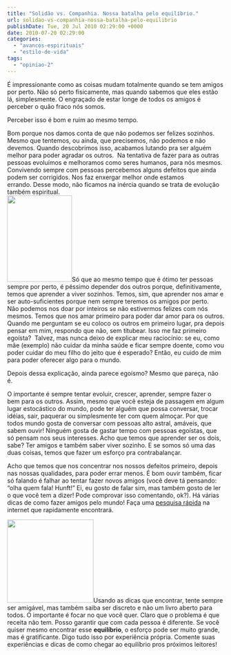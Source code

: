 ```yaml
---
title: "Solidão vs. Companhia. Nossa batalha pelo equilíbrio."
url: solidao-vs-companhia-nossa-batalha-pelo-equilibrio
publishDate: Tue, 20 Jul 2010 02:29:00 +0000
date: 2010-07-20 02:29:00
categories: 
  - "avancos-espirituais"
  - "estilo-de-vida"
tags: 
  - "opiniao-2"
---
```

É impressionante como as coisas mudam totalmente quando se tem amigos por perto. Não só perto fisicamente, mas quando sabemos que eles estão lá, simplesmente. O engraçado de estar longe de todos os amigos é perceber o quão fraco nós somos.
<div>
<div>

Perceber isso é bom e ruim ao mesmo tempo.

</div>
<div>Bom porque nos damos conta de que não podemos ser felizes sozinhos. Mesmo que tentemos, ou ainda, que precisemos, não podemos e não devemos. Quando descobrimos isso, acabamos lutando pra ser alguém melhor para poder agradar os outros.  Na tentativa de fazer para as outras pessoas evoluímos e melhoramos como seres humanos, para nós mesmos. Convivendo sempre com pessoas percebemos alguns defeitos que ainda podem ser corrigidos. Nos faz enxergar melhor onde estamos errando. Desse modo, não ficamos na inércia quando se trata de evolução também espiritual.</div>
<div></div>
<div><a href="http://2.bp.blogspot.com/_BzqI_RDZ6O4/TEUJ1e0ttrI/AAAAAAAACIg/DEcVPFEEPwU/s1600/zen.jpg"><img class="alignleft" src="http://2.bp.blogspot.com/_BzqI_RDZ6O4/TEUJ1e0ttrI/AAAAAAAACIg/DEcVPFEEPwU/s200/zen.jpg" alt="" width="150" height="200" border="0" /></a>Só que ao mesmo tempo que é ótimo ter pessoas sempre por perto, é péssimo depender dos outros porque, definitivamente, temos que aprender a viver sozinhos. Temos, sim, que aprender nos amar e ser auto-suficientes porque nem sempre teremos os amigos por perto.</div>
<div></div>
<div>Não podemos nos doar por inteiros se não estivermos felizes com nós mesmos. Temos que nos amar primeiro para poder dar amor para os outros. Quando me perguntam se eu coloco os outros em primeiro lugar, pra depois pensar em mim, respondo que não, sem titubear. Isso me faz primeiro egoísta?  Talvez, mas nunca deixo de explicar meu raciocínio: se eu, como mãe (exemplo) não cuidar da minha saúde e ficar sempre doente, como vou poder cuidar do meu filho do jeito que é esperado? Então, eu cuido de mim para poder oferecer algo para o mundo.</div>
<div>

Depois dessa explicação, ainda parece egoísmo? Mesmo que pareça, não é.

</div>
<div>O importante é sempre tentar evoluir, crescer, aprender, sempre fazer o bem para os outros. Assim, mesmo que você esteja de passagem em algum lugar estocástico do mundo, pode ter alguém que possa conversar, trocar idéias, sair, paquerar ou simplesmente ter com quem almoçar. Por que todos mundo gosta de conversar com pessoas alto astral, amáveis, que sabem ouvir! Ninguém gosta de gastar tempo com pessoas egoístas, que só pensam nos seus interesses. Acho que temos que aprender ser os dois, sabe? Ter amigos e também saber viver sozinho. E se somos só uma das duas coisas, temos que fazer um esforço pra contrabalançar.</div>
<div>

Acho que temos que nos concentrar nos nossos defeitos primeiro, depois nas nossas qualidades, para poder errar menos. É bom ouvir também, ficar só falando é falhar ao tentar fazer novos amigos (você deve tá pensando: “olha quem fala! Hunft!” Ei, eu gosto de falar sim, mas também gosto de ler o que você tem a dizer! Pode comprovar isso comentando, ok?). Há várias dicas de como fazer amigos pelo mundo! Faça uma <a href="http://www.google.com.br/search?hl=pt-BR&amp;source=hp&amp;q=fazer+amigos&amp;cts=1279592045995&amp;aq=f&amp;aqi=g10&amp;aql=&amp;oq=&amp;gs_rfai=CH9Jq1QVFTOCwE5SEygTtl5nAAQAAAKoEBU_QXgkw" target="_blank">pesquisa rápida</a> na internet que rapidamente encontrará.

</div>
<div></div>
<div>

<a href="http://2.bp.blogspot.com/_BzqI_RDZ6O4/TEUJXYjhBCI/AAAAAAAACIQ/CjylHzHbM1Q/s1600/equilibrio.jpg"><img class="alignleft" src="http://2.bp.blogspot.com/_BzqI_RDZ6O4/TEUJXYjhBCI/AAAAAAAACIQ/CjylHzHbM1Q/s200/equilibrio.jpg" alt="" width="200" height="193" border="0" /></a>Usando as dicas que encontrar, tente sempre ser amigável, mas também saiba ser discreto e não um livro aberto para todos. O importante é focar no que você quer. Claro que o problema é que receita não tem. Posso garantir que com cada pessoa é diferente. Se você quiser mesmo encontrar esse <b>equilíbrio</b>, o esforço pode ser muito grande, mas é gratificante. Digo tudo isso por experiência própria. Comente suas experiências e dicas de como chegar ao equilíbrio pros próximos leitores!

</div>
</div>
